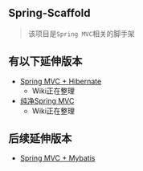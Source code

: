## Spring-Scaffold
> 该项目是`Spring MVC`相关的脚手架

## 有以下延伸版本
- [Spring MVC + Hibernate](https://github.com/hocgin/Spring-Scaffold/tree/Spring-Hibernate-Scaffold)
    - Wiki正在整理
- [纯净Spring MVC](https://github.com/hocgin/Spring-Scaffold/tree/Spring-Scaffold)
    - Wiki正在整理
## 后续延伸版本
- [Spring MVC + Mybatis]()
